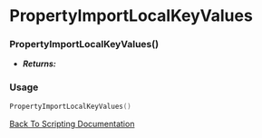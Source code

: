 # PropertyImportLocalKeyValues

### PropertyImportLocalKeyValues()
- ***Returns:*** 

### Usage

```Lua
PropertyImportLocalKeyValues()
```


[Back To Scripting Documentation](../README.md)
